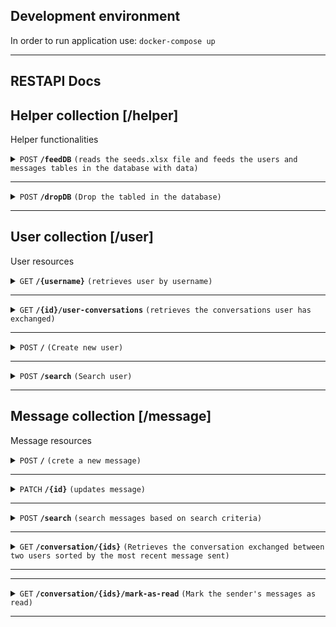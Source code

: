 ## Development environment

In order to run application use:
      `docker-compose up`

------------------------------------------------------------------------------------------
## RESTAPI Docs
## Helper collection [/helper]
Helper functionalities

<details>
 <summary>
      <code>POST</code> <code><b>/feedDB</b></code> 
      <code>(reads the seeds.xlsx file and feeds the users and messages tables in the database with data)</code>
</summary>

##### Responses

> | http code     | content-type                      | response                                                            |
> |---------------|-----------------------------------|---------------------------------------------------------------------|
> | `200`         | `application/json`        | `{"messages": "Messages created", "users": "Users created"}`                                |
> | `400`         | `application/json`                | `{"error": "Error message"}`                            |

##### Example

> 
>  http://localhost:3000/helper/feedDB
> 

</details>

------------------------------------------------------------------------------------------------------------------------------------------------------------------------------------------

<details>
 <summary>
      <code>POST</code> <code><b>/dropDB</b></code> 
      <code>(Drop the tabled in the database)</code>
</summary>

##### Responses

> | http code     | content-type                      | response                                                            |
> |---------------|-----------------------------------|---------------------------------------------------------------------|
> | `200`         | `application/json`        | `{"description": "DROP OK"}`                                |
> | `400`         | `application/json`                | `{"error": "Error message"}`                            |

##### Example

> 
>  http://localhost:3000/helper/dropDB
> 

</details>

------------------------------------------------------------------------------------------------------------------------------------------------------------------------------------------


## User collection [/user]
User resources

<details>
 <summary>
      <code>GET</code> <code><b>/{username}</b></code> 
      <code>(retrieves user by username)</code>
</summary>

##### Parameters

> | name      |  type     | data type               | description                                                           |
> |-----------|-----------|-------------------------|-----------------------------------------------------------------------|
> | username      |  required | string   | username of user  |

##### Responses

> | http code     | content-type                      | response                                                            |
> |---------------|-----------------------------------|---------------------------------------------------------------------|
> | `200`         | `application/json`        | `{"id": 1, "firstname": "Marios", "lastname": "Pats", "username": "marios", "gender": "Male", "birthday": "2000-01-01"}`                                |
> | `400`         | `application/json`                | `{"error": "Error message"}`                            |

##### Example

> 
>  http://localhost:3000/user/marios
> 

</details>

----------------------------------------------------------------------------------------------------------

<details>
 <summary>
      <code>GET</code> <code><b>/{id}/user-conversations</b></code> 
      <code>(retrieves the conversations user has exchanged)</code>
</summary>

##### Parameters

> | name      |  type     | data type               | description                                                           |
> |-----------|-----------|-------------------------|-----------------------------------------------------------------------|
> | id      |  required |    | id of user |

##### Query params

> | name      |  type     | data type               | description                                                           |
> |-----------|-----------|-------------------------|-----------------------------------------------------------------------|
> | fields      |  optional | string seperated with comma(,)   | fields of message object  |
>| limit      |  optional | boolean true/false   | limit the request to only include one message |

##### Responses

> | http code     | content-type                      | response                                                            |
> |---------------|-----------------------------------|---------------------------------------------------------------------|
> | `200`         | `application/json`        | `[]UserModel`                                |
> | `400`         | `application/json`                | `{"error": "Error message"}`                            |

##### Example

> 
>  http://localhost:3000/user/1/user-conversations?fields=seen,content&limit=true
>

</details>

--------------------------------------------------------------------------------------------------------------

<details>
 <summary>
      <code>POST</code> <code><b>/</b></code> 
      <code>(Create new user)</code>
</summary>

##### Request body (json)

> | name      |  type     | data type               | description                                                           |
> |-----------|-----------|-------------------------|-----------------------------------------------------------------------|
> | firstname   |  required | string | Firstname  |
> | lastname   |  required | string | Lastname  |
> | username   |  required | string | Username  |
> | gender   |  optional | enum(N/A, Male, Female) (default N/A) | Gender  |
> | birthday   |  required | date format (yyyy-mm-dd) | Birthday  |


##### Responses

> | http code     | content-type                      | response                                                            |
> |---------------|-----------------------------------|---------------------------------------------------------------------|
> | `201`         | `application/json`        | `{}UserModel`                                |
> | `400`         | `application/json`                | `{"error": "Error message"}`                            |

##### Example

> 
>  http://localhost:3000/user
> ```javascript
>{ firstname: "Marios", lastname: "Pats", username: "marios", birthday: "2000-01-01", gender: "Male"}
>```

</details>

--------------------------------------------------------------------------------------------------------------

<details>
 <summary>
      <code>POST</code> <code><b>/search</b></code> 
      <code>(Search user)</code>
</summary>

##### Request body (json)

> | name      |  type     | data type               | description                                                           |
> |-----------|-----------|-------------------------|-----------------------------------------------------------------------|
> | firstname   |  optional | string | Firstname to search  |
> | lastname   |  optional | string | Lastname to search  |
> | username   |  optional | string | Username to search  |
> | gender   |  optional | enum(N/A, Male, Female) (default N/A) | Gender  |
> | birthday   |  optional | date format (yyyy-mm-dd) | Birthday  |


##### Responses

> | http code     | content-type                      | response                                                            |
> |---------------|-----------------------------------|---------------------------------------------------------------------|
> | `200`         | `application/json`        | `[]UserModel`                                |
> | `400`         | `application/json`                | `{"error": "Error message"}`                            |

##### Example

> 
>  http://localhost:3000/user
> ```javascript
>{ firstname: "Marios", lastname: "Pats"}
>```

</details>

--------------------------------------------------------------------------------------------------------------


## Message collection [/message]
Message resources

<details>
 <summary>
      <code>POST</code> <code><b>/</b></code> 
      <code>(crete a new message)</code>
</summary>

##### Request body (json)

> | name      |  type     | data type               | description                                                           |
> |-----------|-----------|-------------------------|-----------------------------------------------------------------------|
> | content   |  required | string | Message content  |
> | sender   |  required | number | user id of the sender  |
> | receiver   |  required | number | user id of the receiver  |
> | seen   |  optional default(false) | boolean | if the message is seen  |

##### Responses

> | http code     | content-type                      | response                                                            |
> |---------------|-----------------------------------|---------------------------------------------------------------------|
> | `201`         | `application/json`        | `{}MessageModel`                                |
> | `400`         | `application/json`                | `{"error": "Error message"}`                            |

##### Example

> 
>  http://localhost:3000/message
> ```javascript
>{ content: "New message", sender: 1, receiver: 2, seen: false }
>```

</details>

----------------------------------------------------------------------------------------------------------

<details>
 <summary>
      <code>PATCH</code> <code><b>/{id}</b></code> 
      <code>(updates message)</code>
</summary>

##### Parameters

> | name      |  type     | data type               | description                                                           |
> |-----------|-----------|-------------------------|-----------------------------------------------------------------------|
> | id      |  required |    | id of message |

##### Request body (json)

> | name      |  type     | data type               | description                                                           |
> |-----------|-----------|-------------------------|-----------------------------------------------------------------------|
> | content   |  optional | string | Message content  |
> | sender   |  optional | number | user id of the sender  |
> | receiver   |  optional | number | user id of the receiver  |
 | seen   |  optional | boolean | if the message is seen  |

##### Responses

> | http code     | content-type                      | response                                                            |
> |---------------|-----------------------------------|---------------------------------------------------------------------|
> | `200`         | `application/json`        | `{}MessageModel`                                |
> | `400`         | `application/json`                | `{"error": "Error message"}`                            |

##### Example

> 
>  http://localhost:3000/message/1
> ```javascript
>{ content: "New message", sender: 1, receiver: 2 }
>```

</details>


----------------------------------------------------------------------------------------------------------

<details>
 <summary>
      <code>POST</code> <code><b>/search</b></code> 
      <code>(search messages based on search criteria)</code>
</summary>

##### Request body (json)

> | name      |  type     | data type               | description                                                           |
> |-----------|-----------|-------------------------|-----------------------------------------------------------------------|
>| id   |  optional | number | id of message  |
> | content   |  optional | string | Message content  |
> | sender   |  optional | number | user id of the sender  |
> | receiver   |  optional | number | user id of the receiver  |
> | seen   |  optional | boolean | if the message is seen  |

##### Responses

> | http code     | content-type                      | response                                                            |
> |---------------|-----------------------------------|---------------------------------------------------------------------|
> | `200`         | `application/json`        | `[]MessageModel`                                |
> | `400`         | `application/json`                | `{"error": "Error message"}`                            |

##### Example

> 
>  http://localhost:3000/message/search
> ```javascript
>{ content: "New message" }
>```

</details>

--------------------------------------------------------------------------------------------------------------

<details>
 <summary>
      <code>GET</code> <code><b>/conversation/{ids}</b></code> 
      <code>(Retrieves the conversation exchanged between two users sorted by the most recent message sent)</code>
</summary>

##### Parameters

> | name      |  type     | data type               | description                                                           |
> |-----------|-----------|-------------------------|-----------------------------------------------------------------------|
> | ids      |  required |  string (seperate(,))  | user ids seperated with comma |


##### Responses

> | http code     | content-type                      | response                                                            |
> |---------------|-----------------------------------|---------------------------------------------------------------------|
> | `200`         | `application/json`        | `[]MessageModel`                                |
> | `400`         | `application/json`                | `{"error": "Error message"}`                            |

##### Example

> 
>  http://localhost:3000/message/conversation/1,2
>

</details>

--------------------------------------------------------------------------------------------------------------

--------------------------------------------------------------------------------------------------------------

<details>
 <summary>
      <code>GET</code> <code><b>/conversation/{ids}/mark-as-read</b></code> 
      <code>(Mark the sender's messages as read)</code>
</summary>

##### Parameters

> | name      |  type     | data type               | description                                                           |
> |-----------|-----------|-------------------------|-----------------------------------------------------------------------|
> | ids      |  required |  string (seperate(,))  | message ids (id1: receiver,id2: sender) seperated with comma |


##### Responses

> | http code     | content-type                      | response                                                            |
> |---------------|-----------------------------------|---------------------------------------------------------------------|
> | `200`         | `application/json`        | `[]Number`                                |
> | `400`         | `application/json`                | `{"error": "Error message"}`                            |

##### Example

> 
>  http://localhost:3000/conversation/1,2/mark-as-read
>

</details>

--------------------------------------------------------------------------------------------------------------